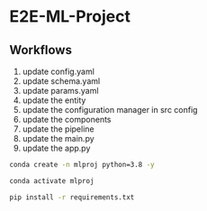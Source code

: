 # E2E-ML-Project

## Workflows
1. update config.yaml
2. update schema.yaml
3. update params.yaml
4. update the entity
5. update the configuration manager in src config
6. update the components
7. update the pipeline
8. update the main.py
9. update the app.py


```bash
conda create -n mlproj python=3.8 -y
```

```bash
conda activate mlproj
```

```bash
pip install -r requirements.txt
```